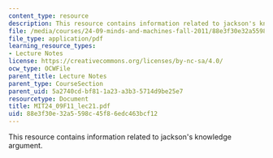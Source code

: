 ```yaml
---
content_type: resource
description: This resource contains information related to jackson's knowledge argument.
file: /media/courses/24-09-minds-and-machines-fall-2011/88e3f30e32a5598c45f86edc463bcf12_MIT24_09F11_lec21.pdf
file_type: application/pdf
learning_resource_types:
- Lecture Notes
license: https://creativecommons.org/licenses/by-nc-sa/4.0/
ocw_type: OCWFile
parent_title: Lecture Notes
parent_type: CourseSection
parent_uid: 5a2740cd-bf81-1a23-a3b3-5714d9be25e7
resourcetype: Document
title: MIT24_09F11_lec21.pdf
uid: 88e3f30e-32a5-598c-45f8-6edc463bcf12
---
```

This resource contains information related to jackson's knowledge argument.